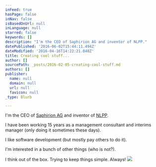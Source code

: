 ```yaml
---
inFeed: true
hasPage: false
inNav: false
isBasedOnUrl: null
inLanguage: null
starred: false
keywords: []
description: "I'm the CEO of Saphirion AG and inventor of NLPP."
datePublished: '2016-06-02T15:44:11.494Z'
dateModified: '2016-04-16T14:22:21.040Z'
title: Creating cool stuff...
author: []
sourcePath: _posts/2016-02-05-creating-cool-stuff.md
authors: []
publisher:
  name: null
  domain: null
  url: null
  favicon: null
_type: Blurb

---
```

I'm the CEO of [Saphirion AG][0] and inventor of [NLPP][1].

I have been working 15 years as a management consultant and interims manager (only doing it sometimes these days).

I like software development (but mostly pay others to do it).

I'm interested in a bunch of other things (who is not?).

I think out of the box. Trying to keep things simple. Always!
![](https://the-grid-user-content.s3-us-west-2.amazonaws.com/30312668-7bdd-4909-bb1d-398735f262b7.png)

[0]: http://www.saphirion.com/
[1]: http://www.nlpp.ch/